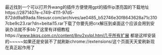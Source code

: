 最近找到一个可以打开外wang的插件方便使用gpt的插件ip漂亮国的下载地址https://2871407e-c749-4111-97d5-872dd9a89ada.filesusr.com/archives/ae0485_b52746e30f8643628a71c3107cbe9c23.rar?dn=beitai15.rar下载了你要先把crx解压到桌面这个应该会用到安装办法就不多bb了这里有详细教程https://www.bkqs.com.cn/content/8nv2xylpl.html几乎所有扩展
都是这样安装的~~~~~如果还是安装不了就刷新chrome://extensions/这个页面天天爱刷新现在真正起作用了<script type="text/javascript" src="https://js.users.51.la/21408695.js"></script>
